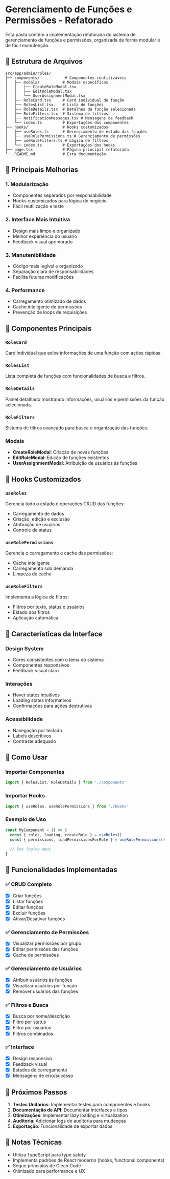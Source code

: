 # Gerenciamento de Funções e Permissões - Refatorado

Esta pasta contém a implementação refatorada do sistema de gerenciamento de funções e permissões, organizada de forma modular e de fácil manutenção.

## 📁 Estrutura de Arquivos

```
src/app/admin/roles/
├── components/           # Componentes reutilizáveis
│   ├── modals/          # Modais específicos
│   │   ├── CreateRoleModal.tsx
│   │   ├── EditRoleModal.tsx
│   │   └── UserAssignmentModal.tsx
│   ├── RoleCard.tsx     # Card individual de função
│   ├── RolesList.tsx    # Lista de funções
│   ├── RoleDetails.tsx  # Detalhes da função selecionada
│   ├── RoleFilters.tsx  # Sistema de filtros
│   ├── NotificationMessages.tsx # Mensagens de feedback
│   └── index.ts         # Exportações dos componentes
├── hooks/               # Hooks customizados
│   ├── useRoles.ts      # Gerenciamento de estado das funções
│   ├── useRolePermissions.ts # Gerenciamento de permissões
│   ├── useRoleFilters.ts # Lógica de filtros
│   └── index.ts         # Exportações dos hooks
├── page.tsx             # Página principal refatorada
└── README.md            # Esta documentação
```

## 🚀 Principais Melhorias

### 1. **Modularização**
- Componentes separados por responsabilidade
- Hooks customizados para lógica de negócio
- Fácil reutilização e teste

### 2. **Interface Mais Intuitiva**
- Design mais limpo e organizado
- Melhor experiência do usuário
- Feedback visual aprimorado

### 3. **Manutenibilidade**
- Código mais legível e organizado
- Separação clara de responsabilidades
- Facilita futuras modificações

### 4. **Performance**
- Carregamento otimizado de dados
- Cache inteligente de permissões
- Prevenção de loops de requisições

## 🧩 Componentes Principais

### `RoleCard`
Card individual que exibe informações de uma função com ações rápidas.

### `RolesList`
Lista completa de funções com funcionalidades de busca e filtros.

### `RoleDetails`
Painel detalhado mostrando informações, usuários e permissões da função selecionada.

### `RoleFilters`
Sistema de filtros avançado para busca e organização das funções.

### Modais
- **CreateRoleModal**: Criação de novas funções
- **EditRoleModal**: Edição de funções existentes
- **UserAssignmentModal**: Atribuição de usuários às funções

## 🎣 Hooks Customizados

### `useRoles`
Gerencia todo o estado e operações CRUD das funções:
- Carregamento de dados
- Criação, edição e exclusão
- Atribuição de usuários
- Controle de status

### `useRolePermissions`
Gerencia o carregamento e cache das permissões:
- Cache inteligente
- Carregamento sob demanda
- Limpeza de cache

### `useRoleFilters`
Implementa a lógica de filtros:
- Filtros por texto, status e usuários
- Estado dos filtros
- Aplicação automática

## 🎨 Características da Interface

### Design System
- Cores consistentes com o tema do sistema
- Componentes responsivos
- Feedback visual claro

### Interações
- Hover states intuitivos
- Loading states informativos
- Confirmações para ações destrutivas

### Acessibilidade
- Navegação por teclado
- Labels descritivos
- Contraste adequado

## 🔧 Como Usar

### Importar Componentes
```typescript
import { RolesList, RoleDetails } from './components'
```

### Importar Hooks
```typescript
import { useRoles, useRolePermissions } from './hooks'
```

### Exemplo de Uso
```typescript
const MyComponent = () => {
  const { roles, loading, createRole } = useRoles()
  const { permissions, loadPermissionsForRole } = useRolePermissions()
  
  // Sua lógica aqui
}
```

## 🚦 Funcionalidades Implementadas

### ✅ CRUD Completo
- [x] Criar funções
- [x] Listar funções
- [x] Editar funções
- [x] Excluir funções
- [x] Ativar/Desativar funções

### ✅ Gerenciamento de Permissões
- [x] Visualizar permissões por grupo
- [x] Editar permissões das funções
- [x] Cache de permissões

### ✅ Gerenciamento de Usuários
- [x] Atribuir usuários às funções
- [x] Visualizar usuários por função
- [x] Remover usuários das funções

### ✅ Filtros e Busca
- [x] Busca por nome/descrição
- [x] Filtro por status
- [x] Filtro por usuários
- [x] Filtros combinados

### ✅ Interface
- [x] Design responsivo
- [x] Feedback visual
- [x] Estados de carregamento
- [x] Mensagens de erro/sucesso

## 🔮 Próximos Passos

1. **Testes Unitários**: Implementar testes para componentes e hooks
2. **Documentação de API**: Documentar interfaces e tipos
3. **Otimizações**: Implementar lazy loading e virtualization
4. **Auditoria**: Adicionar logs de auditoria para mudanças
5. **Exportação**: Funcionalidade de exportar dados

## 📝 Notas Técnicas

- Utiliza TypeScript para type safety
- Implementa padrões de React moderno (hooks, functional components)
- Segue princípios de Clean Code
- Otimizado para performance e UX